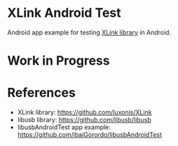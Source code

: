 # XLink Android Test
 Android app example for testing [XLink library](https://github.com/luxonis/XLink) in Android.
 
# Work in Progress

# References
- XLink library: https://github.com/luxonis/XLink
- libusb library: https://github.com/libusb/libusb
- libusbAndroidTest app example: https://github.com/ibaiGorordo/libusbAndroidTest
